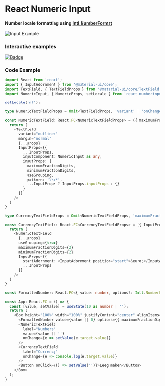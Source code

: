 # React Numeric Input
#### Number locale formatting using [Intl.NumberFormat](https://developer.mozilla.org/en-US/docs/Web/JavaScript/Reference/Global_Objects/NumberFormat)


![Input Example](https://snipboard.io/nyeJE3.jpg)

### Interactive examples 

[![Badge](https://github.com/storybookjs/brand/raw/master/badge/badge-storybook.svg?sanitize=true)](https://theuybv.github.io/react-numberinput-formatter)



### Code Example

```typescript
import React from 'react';
import { InputAdornment } from '@material-ui/core';
import TextField, { TextFieldProps } from '@material-ui/core/TextField';
import NumericInput, { NumericProps, setLocale } from 'react-numberinput-formatter';

setLocale('nl');

type NumericTextFieldProps = Omit<TextFieldProps, 'variant' | 'onChange' | 'value'> & NumericProps

const NumericTextField: React.FC<NumericTextFieldProps> = ({ maximumFractionDigits, minimumFractionDigits, useGrouping, InputProps, ...props }) => {
  return (
    <TextField
      variant="outlined"
      margin="normal"
      {...props}
      InputProps={{
        ...InputProps,
        inputComponent: NumericInput as any,
        inputProps: {
          maximumFractionDigits,
          minimumFractionDigits,
          useGrouping,
          pattern: '\\d*',
          ...InputProps ? InputProps.inputProps : {}
        }
      }}
    />
  )
}

type CurrencyTextFieldProps = Omit<NumericTextFieldProps, 'maximumFractionDigits' | 'minimumFractionDigits' | 'useGrouping'>

const CurrencyTextField: React.FC<CurrencyTextFieldProps> = ({ InputProps, ...props }) => {
  return (
    <NumericTextField
      {...props}
      useGrouping={true}
      maximumFractionDigits={2}
      minimumFractionDigits={2}
      InputProps={{
        startAdornment: <InputAdornment position="start">&euro;</InputAdornment>,
        ...InputProps
      }}
    />
  )
}

const FormattedNumber: React.FC<{ value: number, options?: Intl.NumberFormatOptions }> = ({ value, options }) => <span>{format(value, options)}</span>

const App: React.FC = () => {
  const [value, setValue] = useState(10 as number | '');
  return (
    <Box height="100%" width="100%" justifyContent="center" alignItems="center" display="flex" flexDirection="column">
      <FormattedNumber value={value || 0} options={{ maximumFractionDigits: 3, useGrouping: false }} />
      <NumericTextField
        label="Numbers"
        value={value || ''}
        onChange={e => setValue(e.target.value)}
      />
      <CurrencyTextField
        label="Currency"
        onChange={e => console.log(e.target.value)}
      />
      <Button onClick={() => setValue('')}>Leeg maken</Button>
    </Box>
  );
}
```


